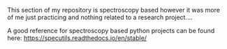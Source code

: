 
This section of my repository is spectroscopy based however it was more of me just practicing and nothing related to a research project....

A good reference for spectroscopy based python projects can be found here: https://specutils.readthedocs.io/en/stable/
